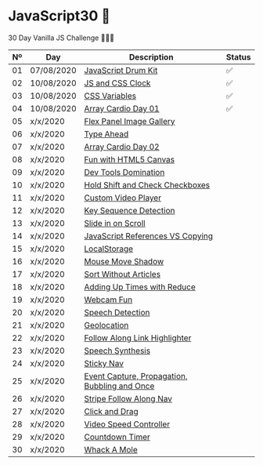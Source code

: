 # JavaScript30 💪
30 Day Vanilla JS Challenge 🚀🚀🚀

Nº | Day        | Description            | Status
--|-----------|------------------------|---
01|07/08/2020 |[JavaScript Drum Kit](https://github.com/IrynaSpyrydonova/JavaScript30/tree/master/01_JavaScript%20_Drum_Kit) | ✅
02|10/08/2020 |[JS and CSS Clock](https://github.com/IrynaSpyrydonova/JavaScript30/tree/master/02_JavaScript_JsClock) | ✅
03|10/08/2020 |[CSS Variables](https://github.com/IrynaSpyrydonova/JavaScript30/tree/master/03_JavaScript_CSS%20Variables) | ✅
04|10/08/2020 |[Array Cardio Day 01]() | ✅
05|x/x/2020 |[Flex Panel Image Gallery]() | 
06|x/x/2020 |[Type Ahead]() | 
07|x/x/2020 |[Array Cardio Day 02]() | 
08|x/x/2020 |[Fun with HTML5 Canvas]() | 
09|x/x/2020 |[Dev Tools Domination]() | 
10|x/x/2020 |[Hold Shift and Check Checkboxes]() | 
11|x/x/2020 |[Custom Video Player]() | 
12|x/x/2020 |[Key Sequence Detection]() | 
13|x/x/2020 |[Slide in on Scroll]() | 
14|x/x/2020 |[JavaScript References VS Copying]() | 
15|x/x/2020 |[LocalStorage]() | 
16|x/x/2020 |[Mouse Move Shadow]() | 
17|x/x/2020 |[Sort Without Articles]() | 
18|x/x/2020 |[Adding Up Times with Reduce]() | 
19|x/x/2020 |[Webcam Fun]() | 
20|x/x/2020 |[Speech Detection]() | 
21|x/x/2020 |[Geolocation]() | 
22|x/x/2020 |[Follow Along Link Highlighter]() | 
23|x/x/2020 |[Speech Synthesis]() | 
24|x/x/2020 |[Sticky Nav]() | 
25|x/x/2020 |[Event Capture, Propagation, Bubbling and Once]() | 
26|x/x/2020 |[Stripe Follow Along Nav]() | 
27|x/x/2020 |[Click and Drag]() | 
28|x/x/2020 |[Video Speed Controller]() | 
29|x/x/2020 |[Countdown Timer]() | 
30|x/x/2020 |[Whack A Mole]() | 
